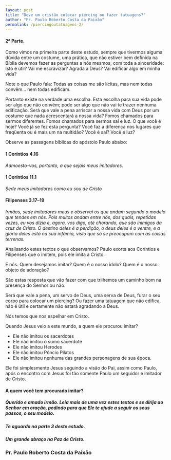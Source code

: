 ```yaml
---
layout: post
title: "Deve um cristão colocar piercing ou fazer tatuagens?"
author: "Pr. Paulo Roberto Costa da Paixão"
permalink: /piercingoutatuagens-2/
---
```

#### 2ª Parte. 

Como vimos na primeira parte deste estudo, sempre que tivermos alguma dúvida entre um
costume, uma prática, que não estiver bem definida na Bíblia devemos fazer as perguntas a nós
mesmos, com toda a sinceridade: Isto é útil? Vai me escravizar? Agrada a Deus? Vai edificar algo
em minha vida?

Note o que Paulo fala: Todas as coisas me são lícitas, mas nem todas convêm... nem todas
edificam.

Portanto existe na verdade uma escolha. Esta escolha para sua vida pode ser algo que não
convém; pode ser algo que não vai te trazer nenhuma edificação. Será que vale a pena arriscar a
nossa vida com Deus por um costume que nada acrescentará a nossa vida? Fomos chamados
para sermos diferentes. Fomos chamados para sermos sal e luz. O que você é hoje? Você já se
fez esta pergunta? Você faz a diferença nos lugares que freqüenta ou é mais um na multidão?
Você é sal? Você é luz?

Observe as passagens bíblicas do apóstolo Paulo abaixo:

#### 1 Coríntios 4.16
_Admoesto-vos, portanto, a que sejais meus imitadores._

#### 1 Coríntios 11.1
_Sede meus imitadores como eu sou de Cristo_

#### Filipenses 3.17–19
_Irmãos, sede imitadores meus e observai os que andam segundo o modelo que
tendes em nós. Pois muitos andam entre nós, dos quais, repetidas vezes, eu vos dizia e,
agora, vos digo, até chorando, que são inimigos da cruz de Cristo. O destino deles é a
perdição, o deus deles é o ventre, e a glória deles está na sua infâmia, visto que só se
preocupam com as coisas terrenas._

Analisando estes textos o que observamos? Paulo exorta aos Coríntios e Filipenses que o
imitem, pois ele imita a Cristo.

E nós. Quem desejamos imitar? Quem é o nosso ídolo? Quem é o nosso objeto de
adoração?

São estas resposta que vão fazer com que trilhemos um caminho bom na presença do
Senhor ou não.

Será que vale a pena, um servo de Deus, uma serva de Deus, furar o seu corpo para
colocar um piercing? Ou fazer uma tatuagem que não edifica, não é útil e certamente não estará
agradando a Deus.

Nós temos que nos espelhar em Cristo.

Quando Jesus veio a este mundo, a quem ele procurou imitar?

* Ele não imitou os sacerdotes
* Ele não imitou o sumo sacerdote
* Ele não imitou Herodes
* Ele não imitou Pôncio Pilatos
* Ele não imitou nenhuma das grandes personagens de sua época.

Ele foi simplesmente Jesus seguindo a visão do Pai, assim como Paulo, após o encontro
com Jesus foi tão somente Paulo um seguidor e imitador de Cristo.

#### A quem você tem procurado imitar?

##### Querido e amado irmão. Leia mais de uma vez estes textos e se dirija ao Senhor em oração, pedindo para que Ele te ajude a seguir os seus passos, o seu modelo.

##### Te aguardo na parte 3 deste estudo.

##### Um grande abraço na Paz de Cristo.

### Pr. Paulo Roberto Costa da Paixão
